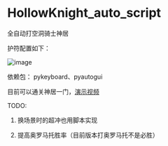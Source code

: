 # HollowKnight_auto_script
全自动打空洞骑士神居

护符配置如下：

![image](https://github.com/Frank-Star-fn/HollowKnight_auto_script/blob/main/HollowKnight_auto_script/resources/%E6%8A%A4%E7%AC%A6.png)

依赖包：
pykeyboard、pyautogui

目前可以通关神居一门，[演示视频](https://www.bilibili.com/video/BV14Q4y1W7c3/?spm_id_from=333.999.0.0&vd_source=c9e43e97a527acb90f53a8a86908ef27)

TODO:

1. 换场景时的超冲也用脚本实现

2. 提高奥罗马托胜率（目前版本打奥罗马托不是必胜）
